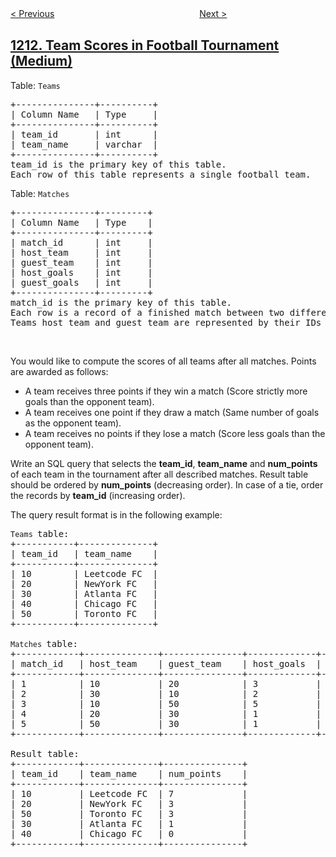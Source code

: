 <!--|This file generated by command(leetcode description); DO NOT EDIT.    |-->
<!--+----------------------------------------------------------------------+-->
<!--|@author    openset <openset.wang@gmail.com>                           |-->
<!--|@link      https://github.com/openset                                 |-->
<!--|@home      https://github.com/openset/leetcode                        |-->
<!--+----------------------------------------------------------------------+-->

[< Previous](../queries-quality-and-percentage "Queries Quality and Percentage")
　　　　　　　　　　　　　　　　
[Next >](../intersection-of-three-sorted-arrays "Intersection of Three Sorted Arrays")

## [1212. Team Scores in Football Tournament (Medium)](https://leetcode.com/problems/team-scores-in-football-tournament "")

<p>Table: <code>Teams</code></p>

<pre>
+---------------+----------+
| Column Name   | Type     |
+---------------+----------+
| team_id       | int      |
| team_name     | varchar  |
+---------------+----------+
team_id is the primary key of this table.
Each row of this table represents a single football team.
</pre>

<p>Table:&nbsp;<code>Matches</code></p>

<pre>
+---------------+---------+
| Column Name   | Type    |
+---------------+---------+
| match_id      | int     |
| host_team     | int     |
| guest_team    | int     | 
| host_goals    | int     |
| guest_goals   | int     |
+---------------+---------+
match_id is the primary key of this table.
Each row is a record of a finished match between two different teams. 
Teams host_team and guest_team are represented by their IDs in the teams table (team_id) and they scored host_goals and guest_goals goals respectively.
</pre>

<p>&nbsp;</p>
You would like to compute the scores of all teams after all matches. Points are awarded as follows:

<ul>
	<li>A team&nbsp;receives three points if they win&nbsp;a match (Score strictly more goals than the opponent team).</li>
	<li>A team&nbsp;receives one point if they draw a match (Same number of goals as the opponent team).</li>
	<li>A team&nbsp;receives no points if they lose a match (Score less goals than the opponent team).</li>
</ul>

<p>Write an SQL query that selects the <strong>team_id</strong>, <strong>team_name</strong> and <strong>num_points</strong> of each team in the tournament after all described matches. Result table should be ordered by <strong>num_points</strong> (decreasing order). In case of a tie, order the records by <strong>team_id</strong> (increasing order).</p>

<p>The query result format is in the following example:</p>

<pre>
<code>Teams </code>table:
+-----------+--------------+
| team_id   | team_name    |
+-----------+--------------+
| 10        | Leetcode FC  |
| 20        | NewYork FC   |
| 30        | Atlanta FC   |
| 40        | Chicago FC   |
| 50        | Toronto FC   |
+-----------+--------------+

<code>Matches </code>table:
+------------+--------------+---------------+-------------+--------------+
| match_id   | host_team    | guest_team    | host_goals  | guest_goals  |
+------------+--------------+---------------+-------------+--------------+
| 1          | 10           | 20            | 3           | 0            |
| 2          | 30           | 10            | 2           | 2            |
| 3          | 10           | 50            | 5           | 1            |
| 4          | 20           | 30            | 1           | 0            |
| 5          | 50           | 30            | 1           | 0            |
+------------+--------------+---------------+-------------+--------------+

Result table:
+------------+--------------+---------------+
| team_id    | team_name    | num_points    |
+------------+--------------+---------------+
| 10         | Leetcode FC  | 7             |
| 20         | NewYork FC   | 3             |
| 50         | Toronto FC   | 3             |
| 30         | Atlanta FC   | 1             |
| 40         | Chicago FC   | 0             |
+------------+--------------+---------------+
</pre>
